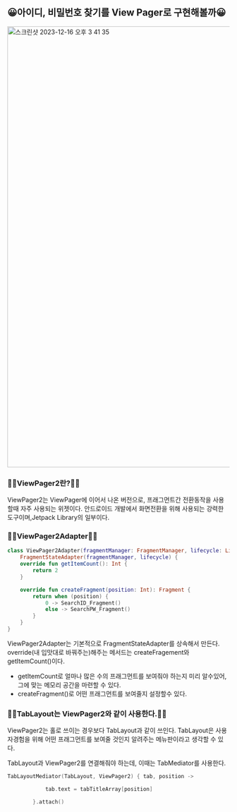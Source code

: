 ## 😀아이디, 비밀번호 찾기를 View Pager로 구현해볼까😀
<div>
<img width="1000" alt="스크린샷 2023-12-16 오후 3 41 35" src="https://github.com/OhJunYoung21/Running_App/assets/81908471/0c6b8215-d4b7-4157-a54d-2b6133a479d2">
</div>


### 🧑‍💻ViewPager2란?🧑‍💻

ViewPager2는 ViewPager에 이어서 나온 버전으로, 프래그먼트간 전환동작을 사용할때 자주 사용되는 위젯이다. 안드로이드 개발에서 화면전환을 위해 사용되는 강력한 도구이며,Jetpack Library의 일부이다.

### 🧑‍💻ViewPager2Adapter🧑‍💻

~~~kotlin
class ViewPager2Adapter(fragmentManager: FragmentManager, lifecycle: Lifecycle) :
    FragmentStateAdapter(fragmentManager, lifecycle) {
    override fun getItemCount(): Int {
        return 2
    }

    override fun createFragment(position: Int): Fragment {
        return when (position) {
            0 -> SearchID_Fragment()
            else -> SearchPW_Fragment()
        }
    }
}
~~~

ViewPager2Adapter는 기본적으로 FragmentStateAdapter를 상속해서 만든다. override(내 입맛대로 바꿔주는)해주는 메서드는 createFragement와 getItemCount()이다.


* getItemCount로 얼마나 많은 수의 프래그먼트를 보여줘야 하는지 미리 알수있어, 그에 맞는 메모리 공간을 마련할 수 있다.
* createFragment()로 어떤 프래그먼트를 보여줄지 설정할수 있다.


### 🧑‍💻TabLayout는 ViewPager2와 같이 사용한다.🧑‍💻

ViewPager2는 홀로 쓰이는 경우보다 TabLayout과 같이 쓰인다. TabLayout은 사용자경험을 위해 어떤 프래그먼트를 보여줄 것인지 알려주는 메뉴판이라고 생각할 수 있다.

TabLayout과 ViewPager2를 연결해줘야 하는데, 이때는 TabMediator를 사용한다.

~~~kotlin
TabLayoutMediator(TabLayout, ViewPager2) { tab, position ->

            tab.text = tabTitleArray[position]

        }.attach()
~~~




